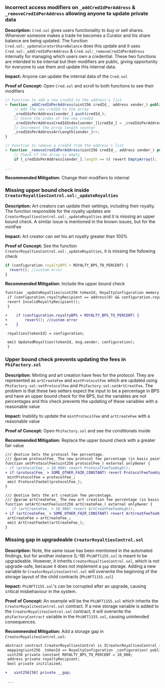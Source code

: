 ### Incorrect access modifiers on `_addCredIdPerAddress` & `_removeCredIdPerAddress` allowing anyone to update private data

**Description:** 
`Cred.sol` gives users functionality to buy or sell shares. Whenever someone makes a trade he becomes a Curator and his share balance are being updated. 
The function `Cred.sol:_updateCuratorShareBalance` does this update and
it uses `Cred.sol:_addCredIdPerAddress` & `Cred.sol:_removeCredIdPerAddress` internally for managing which users own a credential. 
These two functions are intended to be internal but their modifiers are public, giving opportunity for everyone to use them and update this internal data.

**Impact:** 
Anyone can update the internal data of the `Cred.sol`

**Proof of Concept:** 
Open `Cred.sol` and scroll to both functions to see their modifiers

```javascript
// Function to add a new credId to the address's list
> function _addCredIdPerAddress(uint256 credId_, address sender_) public {
    // Add the new credId to the array
    _credIdsPerAddress[sender_].push(credId_);
    // Store the index of the new credId
    _credIdsPerAddressCredIdIndex[sender_][credId_] = _credIdsPerAddressArrLength[sender_];
    // Increment the array length counter
    _credIdsPerAddressArrLength[sender_]++;
}

// Function to remove a credId from the address's list
> function _removeCredIdPerAddress(uint256 credId_, address sender_) public {
    // Check if the array is empty
    if (_credIdsPerAddress[sender_].length == 0) revert EmptyArray();

...  
```

**Recommended Mitigation:** Change their modifiers to internal

### Missing upper bound check inside `CreatorRoyaltiesControl.sol:_updateRoyalties`

**Description:** 
Art creators can update their settings, including their royalty. The function responsible for the royalty updates are `CreatorRoyaltiesControl.sol:_updateRoyalties` and it is missing an upper bound check.
A similar issue is mentioned in the known issues, but for the mintFee

**Impact:** Art creator can set his art royalty greater than 100%

**Proof of Concept:** See the function `CreatorRoyaltiesControl.sol:_updateRoyalties`, it is missing the following check

```javascript
if (configuration.royaltyBPS > ROYALTY_BPS_TO_PERCENT) {
  revert(); //custom error
}
```

**Recommended Mitigation:** Include the upper bound check

```diff
function _updateRoyalties(uint256 tokenId, RoyaltyConfiguration memory configuration) internal {
 if (configuration.royaltyRecipient == address(0) && configuration.royaltyBPS > 0) {
 revert InvalidRoyaltyRecipient();
 }

+    if (configuration.royaltyBPS > ROYALTY_BPS_TO_PERCENT) {
+        revert(); //custom error
+    }

 royalties[tokenId] = configuration;

 emit UpdatedRoyalties(tokenId, msg.sender, configuration);
 }
```

### Upper bound check prevents updating the fees in `PhiFactory.sol`

**Description:** 
Minting and art creation have fees for the protocol. 
They are represented as `artCreateFee` and `mintProtocolFee` which are updated using `PhiFactory.sol:setProtocolFee` and `PhiFactory.sol:setArtCreatFee`.
The problem is that these two setters expect the input to be a percentage in BPS and have an upper bound check for the BPS, but the variables are not percentages and this check prevents the updating of these variables with a reasonable value

**Impact:** 
Inability to update the `mintProtocolFee` and `artCreateFee` with a reasonable value

**Proof of Concept:** 
Open `PhiFactory.sol` and see the conditionals inside

**Recommended Mitigation:** 
Replace the upper bound check with a greater fair value

```diff
/// @notice Sets the protocol fee percentage.
/// @param protocolFee_ The new protocol fee percentage (in basis points).
function setProtocolFee(uint256 protocolFee_) external onlyOwner {
- if (protocolFee_ > 10_000) revert ProtocolFeeTooHigh();
+ if (protocolFee_ > SOME_OTHER_FAIR_CONSTANT) revert ProtocolFeeTooHigh();
 mintProtocolFee = protocolFee_;
 emit ProtocolFeeSet(protocolFee_);
}

/// @notice Sets the art creation fee percentage.
/// @param artCreateFee_ The new art creation fee percentage (in basis points).
function setArtCreatFee(uint256 artCreateFee_) external onlyOwner {
-  if (artCreateFee_ > 10_000) revert ArtCreatFeeTooHigh();
+ if (artCreateFee_ > SOME_OTHER_FAIR_CONSTANT) revert ArtCreatFeeTooHigh();
 artCreateFee = artCreateFee_;
 emit ArtCreatFeeSet(artCreateFee_);
}
```

### Missing gap in upgradeable `CreatorRoyaltiesControl.sol`

**Description:** 
Note, the same issue has been mentioned in the automated findings, but for another instance (L-18)
`PhiNFT1155.sol` is meant to be upgradeable. 
However, it inherits `CreatorRoyaltiesControl.sol`, which is not upgrade-safe, because it does not implement a `gap` storage. 
Adding a new variable to `CreatorRoyalitesControl.sol` will overwrite the beginning of the storage layout of the child contracts
(`PhiNFT1155.sol`)

**Impact:** `PhiNFT1155.sol`'s can be corrupted after an upgrade, causing critical misbehaviour in the system.

**Proof of Concept:** 
An example will be the `PhiNFT1155.sol` which inherits the `CreatorRoyalitesControl.sol` contract.
If a new storage variable is added to the `CreatorRoyalitesControl.sol` contract, it will overwrite the `phiFactoryContract` variable in the `PhiNFT1155.sol`, causing unintended consequences.

**Recommended Mitigation:** 
Add a storage gap in `CreatorRoyalitesControl.sol`:

```diff
abstract contract CreatorRoyaltiesControl is ICreatorRoyaltiesControl {
 mapping(uint256 _tokenId => RoyaltyConfiguration _configuration) public royalties;
 uint256 private constant ROYALTY_BPS_TO_PERCENT = 10_000;
 address private royaltyRecipient;
 bool private initilaized;

+   uint256[50] private __gap;

 ...
```